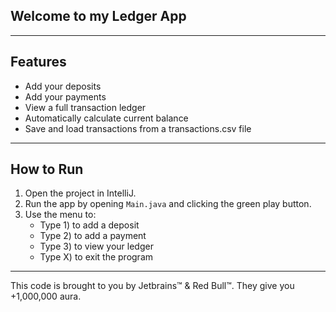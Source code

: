 ## Welcome to my Ledger App

---

## Features

- Add your deposits
- Add your payments
- View a full transaction ledger
- Automatically calculate current balance
- Save and load transactions from a transactions.csv file

---

## How to Run

1. Open the project in IntelliJ.
2. Run the app by opening `Main.java` and clicking the green play button.
3. Use the menu to:
    - Type 1) to add a deposit
    - Type 2) to add a payment
    - Type 3) to view your ledger
    - Type X) to exit the program
---

This code is brought to you by Jetbrains™ & Red Bull™. They give you +1,000,000 aura.
